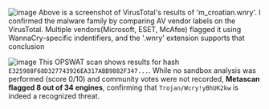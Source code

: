 ![image](https://github.com/user-attachments/assets/df30e98a-2968-4fa8-ba70-64032825ffa4)
Above is a screenshot of VirusTotal's results of 'm_croatian.wnry'. I confirmed the malware family by comparing AV vendor labels on the VirusTotal. Multiple vendors(Microsoft, ESET, McAfee)
flagged it using WannaCry-specific indentifiers, and the '.wnry' extension supports that conclusion

![image](https://github.com/user-attachments/assets/d84c3bf4-c5ba-4317-8c94-c60a3f44f252)
This OPSWAT scan shows results for hash `E325988F68D327743926EA317ABB9882F347...`. While no sandbox analysis was performed (score 0/10) and community votes were not recorded, 
**Metascan flagged 8 out of 34 engines**, confirming that `Trojan/Wcry!yBhUK2kw` is indeed a recognized threat.
